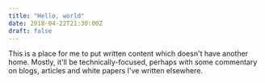 ```yaml
---
title: "Hello, world"
date: 2018-04-22T21:30:00Z
draft: false
---
```


This is a place for me to put written content which doesn't have another home. Mostly, it'll be technically-focused, perhaps with some commentary on blogs, articles and white papers I've written elsewhere.
